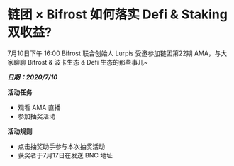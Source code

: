 # 链团 × Bifrost 如何落实 Defi & Staking 双收益?

7月10日下午 16:00 Bifrost 联合创始人 Lurpis 受邀参加链团第22期 AMA，与大家聊聊 Bifrost & 波卡生态 & Defi 生态的那些事儿~

***日期：2020/7/10***

**活动任务**
- 观看 AMA 直播
- 参加抽奖活动

**活动规则**
- 点击抽奖助手参与本次抽奖活动
- 获奖者于7月17日在发送 BNC 地址


